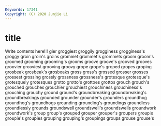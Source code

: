 ```yaml
---
Keywords: 17341
Copyright: (C) 2020 Junjie Li
---
```


# title

Write contents here!!!
gier 
groggiest 
groggily 
grogginess 
grogginess's 
groggy 
groin 
groin's 
groins
grommet 
grommet's 
grommets 
groom 
groom's 
groomed 
grooming 
grooming's 
grooms 
groove
groove's 
grooved 
grooves 
groovier 
grooviest 
grooving 
groovy 
grope 
grope's 
groped
gropes 
groping 
grosbeak 
grosbeak's 
grosbeaks 
gross 
gross's 
grossed 
grosser 
grosses
grossest 
grossing 
grossly 
grossness 
grossness's 
grotesque 
grotesque's 
grotesquely 
grotesques 
grotto
grotto's 
grottoes 
grottos 
grouch 
grouch's 
grouched 
grouches 
grouchier 
grouchiest 
grouchiness
grouchiness's 
grouching 
grouchy 
ground 
ground's 
groundbreaking 
groundbreaking's 
groundbreakings 
grounded 
grounder
grounder's 
grounders 
groundhog 
groundhog's 
groundhogs 
grounding 
grounding's 
groundings 
groundless 
groundlessly
grounds 
groundswell 
groundswell's 
groundswells 
groundwork 
groundwork's 
group 
group's 
grouped 
grouper
grouper's 
groupers 
groupie 
groupie's 
groupies 
grouping 
grouping's 
groupings 
groups 
grouse
grouse's 
